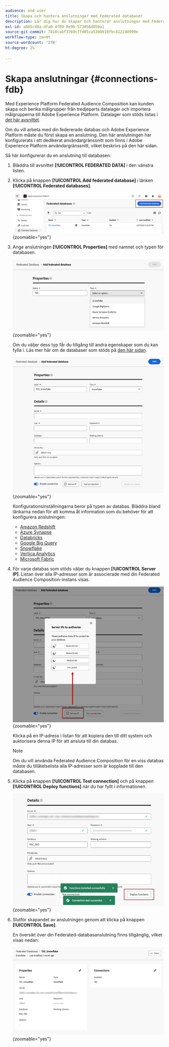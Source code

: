 ```yaml
---
audience: end-user
title: Skapa och hantera anslutningar med Federated databaser
description: Lär dig hur du skapar och hanterar anslutningar med Federated databaser
exl-id: ab65cd8a-dfa0-4f09-8e9b-5730564050a1
source-git-commit: 7818cabf3769cffd05ca5308910fbc412240999e
workflow-type: tm+mt
source-wordcount: '278'
ht-degree: 2%

---
```


# Skapa anslutningar {#connections-fdb}

Med Experience Platform Federated Audience Composition kan kunden skapa och berika målgrupper från tredjeparts datalager och importera målgrupperna till Adobe Experience Platform. Datalager som stöds listas i [det här avsnittet](../start/access-prerequisites.md#supported-systems).

Om du vill arbeta med din federerade databas och Adobe Experience Platform måste du först skapa en anslutning. Den här anslutningen har konfigurerats i ett dedikerat användargränssnitt som finns i Adobe Experience Platform användargränssnitt, vilket beskrivs på den här sidan.

Så här konfigurerar du en anslutning till databasen:

1. Bläddra till avsnittet **[!UICONTROL FEDERATED DATA]** i den vänstra listen.

1. Klicka på knappen **[!UICONTROL Add federated database]** i länken **[!UICONTROL Federated databases]**.

   ![](assets/connections_list.png){zoomable="yes"}

1. Ange anslutningen **[!UICONTROL Properties]** med namnet och typen för databasen.

   ![](assets/connections_name.png){zoomable="yes"}

   Om du väljer dess typ får du tillgång till andra egenskaper som du kan fylla i. Läs mer här om de databaser som stöds på [den här sidan](federated-db.md).

   ![](assets/connections_details.png){zoomable="yes"}

   Konfigurationsinställningarna beror på typen av databas. Bläddra bland länkarna nedan för att komma åt information som du behöver för att konfigurera anslutningen:

   * [Amazon Redshift](federated-db.md#amazon-redshift)
   * [Azure Synapse](federated-db.md#azure-synapse-redshift)
   * [Databricks](federated-db.md#databricks)
   * [Google Big Query](federated-db.md#google-big-query)
   * [Snowflake](federated-db.md#snowflake)
   * [Vertica Analytics](federated-db.md#vertica-analytics)
   * [Microsoft Fabric](federated-db.md#microsoft-fabric)

1. För varje databas som stöds väljer du knappen **[!UICONTROL Server IP]**. Listan över alla IP-adresser som är associerade med din Federated Audience Composition-instans visas.

   ![](assets/connections_server_IPs.png){zoomable="yes"}

   Klicka på en IP-adress i listan för att kopiera den till ditt system och auktorisera denna IP för att ansluta till din databas.

   >[!NOTE]
   >
   >Om du vill använda Federated Audience Composition för en viss databas måste du tillåtelselista alla IP-adresser som är kopplade till den databasen.

1. Klicka på knappen **[!UICONTROL Test connection]** och på knappen **[!UICONTROL Deploy functions]** när du har fyllt i informationen.

   ![](assets/connections_testdeploy.png){zoomable="yes"}

1. Slutför skapandet av anslutningen genom att klicka på knappen **[!UICONTROL Save]**.

   En översikt över din Federated-databasanslutning finns tillgänglig, vilket visas nedan:

   ![](assets/connections_overview.png){zoomable="yes"}
